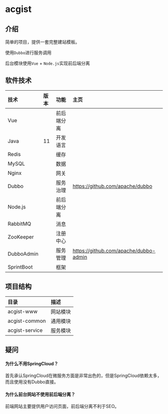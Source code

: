 # acgist

## 介绍

简单的项目，提供一套完整建站模板。

使用`Dubbo`进行服务调用

后台模块使用`Vue` + `Node.js`实现前后端分离

## 软件技术

|技术|版本|功能|主页|
|:--|:--|:--|:--|
|Vue||前后端分离||
|Java|11|开发语言||
|Redis||缓存||
|MySQL||数据||
|Nginx||网关||
|Dubbo||服务治理|https://github.com/apache/dubbo|
|Node.js||前后端分离||
|RabbitMQ||消息||
|ZooKeeper||注册中心||
|DubboAdmin||服务管理|https://github.com/apache/dubbo-admin|
|SprintBoot||框架||

## 项目结构

|目录|描述|
|:--|:--|
|acgist-www|网站模块|
|acgist-common|通用模块|
|acgist-service|服务模块|

## 疑问

#### 为什么不用SpringCloud？

首先承认SpringCloud在微服务方面是非常出色的，但是SpringCloud依赖太多，而且使用没有Dubbo直接。

#### 为什么前台网站不使用前后端分离？

前端网站主要提供用户访问页面，前后端分离不利于SEO。